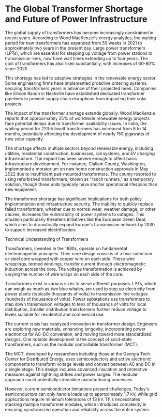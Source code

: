 # The Global Transformer Shortage and Future of Power Infrastructure

The global supply of transformers has become increasingly constrained in recent years. According to Wood MacKenzie's energy analytics, the waiting period for new transformers has expanded from 50 weeks in 2021 to approximately two years in the present day. Large power transformers (LPTs), which are essential for stepping up voltage from power stations to transmission lines, now have wait times extending up to four years. The cost of transformers has also risen substantially, with increases of 60-80% since 2020.

This shortage has led to adaptive strategies in the renewable energy sector. Some engineering firms have implemented proactive ordering systems, securing transformers years in advance of their projected need. Companies like Silicon Ranch in Nashville have established dedicated transformer pipelines to prevent supply chain disruptions from impacting their solar projects.

The impact of the transformer shortage extends globally. Wood MacKenzie reports that approximately 25% of worldwide renewable energy projects face potential delays due to transformer availability issues. In India, the waiting period for 220-kilovolt transformers has increased from 8 to 14 months, potentially affecting the development of nearly 150 gigawatts of new solar capacity.

The shortage affects multiple sectors beyond renewable energy, including utilities, residential construction, businesses, rail systems, and EV charging infrastructure. The impact has been severe enough to affect basic infrastructure development. For instance, Clallam County, Washington, implemented a moratorium on new home construction approvals in May 2022 due to insufficient pad-mounted transformers. The county resorted to using refurbished transformers, known as "ranch runners," as a temporary solution, though these units typically have shorter operational lifespans than new equipment.

The transformer shortage has significant implications for both policy implementation and infrastructure security. The inability to quickly replace failed transformers, whether due to normal wear, weather damage, or other causes, increases the vulnerability of power systems to outages. This situation particularly threatens initiatives like the European Green Deal, which aims to dramatically expand Europe's transmission network by 2030 to support increased electrification.

Technical Understanding of Transformers

Transformers, invented in the 1880s, operate on fundamental electromagnetic principles. Their core design consists of a two-sided iron or steel core wrapped with copper wire on each side. These wire wrappings, termed windings, transfer current through electromagnetic induction across the core. The voltage transformation is achieved by varying the number of wire wraps on each side of the core.

Transformers exist in various sizes to serve different purposes. LPTs, which can weigh as much as two blue whales, are used to step up electricity from power plants (typically thousands of volts) to transmission line voltages (hundreds of thousands of volts). Power substations use transformers to step down transmission voltages to tens of thousands of volts for local distribution. Smaller distribution transformers further reduce voltage to levels suitable for residential and commercial use.


The current crisis has catalyzed innovation in transformer design. Engineers are exploring new materials, enhancing longevity, incorporating power electronics for AC-DC conversion, and moving toward more standardized designs. One notable development is the concept of solid-state transformers, such as the modular controllable transformer (MCT).

The MCT, developed by researchers including those at the Georgia Tech Center for Distributed Energy, uses semiconductors and active electronic components to transform voltage levels and convert between AC and DC in a single stage. This design includes advanced insulation and protective measures against lightning strikes and power surges. The modular approach could potentially streamline manufacturing processes.

However, current semiconductor limitations present challenges. Today's semiconductors can only handle loads up to approximately 1.7 kV, while grid applications require minimum tolerances of 13 kV. This necessitates stacking multiple transformer modules, which introduces complexity in ensuring synchronized operation and reliability across the entire system.
